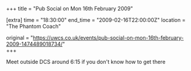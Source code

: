 +++
title = "Pub Social on Mon 16th February 2009"

[extra]
time = "18:30:00"
end_time = "2009-02-16T22:00:00Z"
location = "The Phantom Coach"

original = "https://uwcs.co.uk/events/pub-social-on-mon-16th-february-2009-1474489018734/"    
+++

Meet outside DCS around 6:15 if you don't know how to get there

